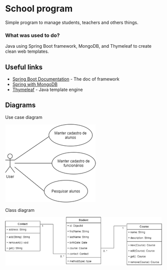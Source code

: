 # School program

Simple program to manage students, teachers and others things.

### What was used to do?

  Java using Spring Boot framework, MongoDB, and Thymeleaf to create clean web templates.
  
## Useful links

* [Spring Boot Documentation](https://docs.spring.io/spring-boot/docs/current/reference/htmlsingle/) - The doc of framework
* [Spring with MongoDB](https://spring.io/guides/gs/accessing-data-mongodb/)
* [Thymeleaf](https://www.thymeleaf.org/) - Java template engine


## Diagrams
Use case diagram

![Alt](diagrams/use_case.png)

Class diagram

![Alt](diagrams/class_diagram.png)

